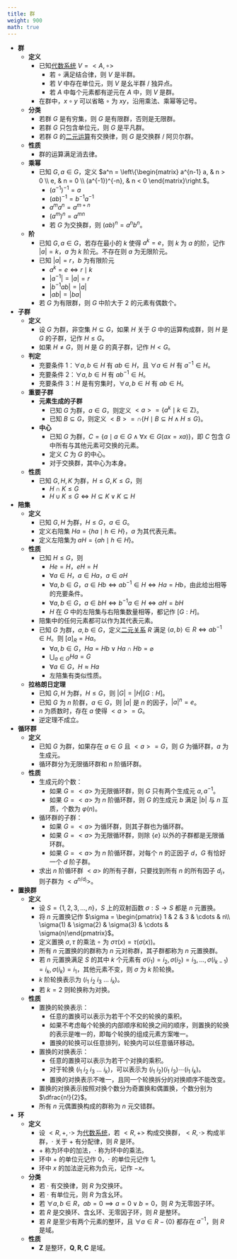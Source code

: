 ```yaml
---
title: 群
weight: 900
math: true
---
```


- **群**
    - **定义**
        - 已知[代数系统](/notes/docs/mathematics/discrete-mathematics/algebraic-system) $V=<A,\circ>$
            - 若 $\circ$ 满足结合律，则 $V$ 是半群。
            - 若 $V$ 中存在单位元，则 $V$ 是幺半群 / 独异点。
            - 若 $A$ 中每个元素都有逆元在 $A$ 中，则 $V$ 是群。
        - 在群中，$x\circ y$ 可以省略 $\circ$ 为 $xy$，沿用乘法、乘幂等记号。
    - **分类**
        - 若群 $G$ 是有穷集，则 $G$ 是有限群，否则是无限群。
        - 若群 $G$ 只包含单位元，则 $G$ 是平凡群。
        - 若群 $G$ 的[二元运算](/notes/docs/mathematics/discrete-mathematics/algebraic-system#krwh8o)有交换律，则 $G$ 是交换群 / 阿贝尔群。
    - **性质**
        - 群的运算满足消去律。
    - **乘幂**
        - 已知 $G,a\in G$，定义 $a^n = \left\{\begin{matrix} a^{n-1} a, & n > 0 \\ e, & n = 0 \\ (a^{-1})^{-n}, & n < 0 \end{matrix}\right.$。
            - $(a^{-1})^{-1} = a$
            - $(ab)^{-1} = b^{-1}a^{-1}$
            - $a^m a^n = a^{m + n}$
            - $(a^m)^n = a^{mn}$
            - 若 $G$ 为交换群，则 $(ab)^n = a^n b^n$。
    - **阶**
        - 已知 $G,a\in G$，若存在最小的 $k$ 使得 $a^k = e$，则 $k$ 为 $a$ 的阶，记作 $|a|=k$，$a$ 为 $k$ 阶元。不存在则 $a$ 为无限阶元。
        - 已知 $|a| = r$，$b$ 为有限阶元
            - $a^k = e \iff r \mid k$
            - $|a^{-1}| = |a| = r$
            - $|b^{-1}ab| = |a|$
            - $|ab| = |ba|$
        - 若 $G$ 为有限群，则 $G$ 中阶大于 $2$ 的元素有偶数个。
- **子群**
    - **定义**
        - 设 $G$ 为群，非空集 $H \subseteq G$，如果 $H$ 关于 $G$ 中的运算构成群，则 $H$ 是 $G$ 的子群，记作 $H\le G$。
        - 如果 $H \ne G$，则 $H$ 是 $G$ 的真子群，记作 $H < G$。
    - **判定**
        - 充要条件 1：$\forall a,b \in H$ 有 $ab \in H$，且 $\forall a \in H$ 有 $a^{-1} \in H$。
        - 充要条件 2：$\forall a,b\in H$ 有 $ab^{-1} \in H$。
        - 充要条件 3：$H$ 是有穷集时，$\forall a,b\in H$ 有 $ab \in H$。
    - **重要子群**
        - **元素生成的子群**
            - 已知 $G$ 为群，$a\in G$，则定义 $<a> = \{a^k \mid k \in \mathrm Z\}$。
            - 已知 $B \subseteq G$，则定义 $<B> = \cap \{H \mid B \subseteq H \land H \le G \}$。
        - **中心**
            - 已知 $G$ 为群，$C = \{ a \mid a \in G \land \forall x \in G (ax = xa)\}$，即 $C$ 包含 $G$ 中所有与其他元素可交换的元素。
            - 定义 $C$ 为 $G$ 的中心。
            - 对于交换群，其中心为本身。
    - **性质**
        - 已知 $G,H,K$ 为群，$H \le G,K\le G$，则
            - $H \cap K \le G$
            - $H \cup K \le G \iff H \subseteq K \lor K \subseteq H$
- **陪集**
    - **定义**
        - 已知 $G,H$ 为群，$H \le G$，$a \in G$。
        - 定义右陪集 $Ha = \{ ha \mid h \in H \}$，$a$ 为其代表元素。
        - 定义左陪集为 $aH = \{ah \mid h \in H \}$。
    - **性质**
        - 已知 $H \le G$，则
            - $He=H$，$eH=H$
            - $\forall a \in H$，$a \in Ha$，$a \in aH$
            - $\forall a,b \in G$，$a \in Hb \iff ab^{-1} \in H \iff Ha = Hb$，由此给出相等的充要条件。
            - $\forall a,b \in G$，$a \in bH \iff b^{-1}a \in H \iff aH = bH$
            - $H$ 在 $G$ 中的左陪集与右陪集数量相等，都记作 $[G:H]$。
        - 陪集中的任何元素都可以作为其代表元素。
        - 已知 $G$ 为群，$a,b\in G$，定义[二元关系](/notes/docs/mathematics/discrete-mathematics/binary-relationship) $R$ 满足 $\langle a,b\rangle \in R \iff ab^{-1} \in H$。则 $[a]_R = Ha$。
            - $\forall a,b\in G$，$Ha = Hb \lor Ha \cap Hb = \varnothing$
            - $\displaystyle\bigcup_{a\in G} Ha = G$
            - $\forall a \in G$，$H \approx Ha$
            - 左陪集有类似性质。
    - **拉格朗日定理**
        - 已知 $G,H$ 为群，$H \le G$，则 $|G| = |H|[G:H]$。
        - 已知 $G$ 为 $n$ 阶群，$a \in G$，则 $|a|$ 是 $n$ 的因子，$|a|^n = e$。
        - $n$ 为质数时，存在 $a$ 使得 $<a>=G$。
        - 逆定理不成立。
- **循环群**
    - **定义**
        - 已知 $G$ 为群，如果存在 $a \in G$ 且 $<a> = G$，则 $G$ 为循环群，$a$ 为生成元。
        - 循环群分为无限循环群和 $n$ 阶循环群。
    - **性质**
        - 生成元的个数：
            - 如果 $G=<a>$ 为无限循环群，则 $G$ 只有两个生成元 $a,a^{-1}$。
            - 如果 $G=<a>$ 为 $n$ 阶循环群，则 $G$ 的生成元 $b$ 满足 $|b|$ 与 $n$ 互质，个数为 $\varphi(n)$。
        - 循环群的子群：
            - 如果 $G=<a>$ 为循环群，则其子群也为循环群。
            - 如果 $G=<a>$ 为无限循环群，则除 $\{e\}$ 以外的子群都是无限循环群。
            - 如果 $G=<a>$ 为 $n$ 阶循环群，对每个 $n$ 的正因子 $d$，$G$ 有恰好一个 $d$ 阶子群。
        - 求出 $n$ 阶循环群 $<a>$ 的所有子群，只要找到所有 $n$ 的所有因子 $d_i$，则子群为 $<a^{n/d_i}>$。
- **置换群**
    - **定义**
        - 设 $S=\{1,2,3,\dots,n\}$，$S$ 上的双射函数 $\sigma:S\to S$ 都是 $n$ 元置换。
        - 将 $n$ 元置换记作 $\sigma = \begin{pmatrix} 1 & 2 & 3 & \cdots & n\\ \sigma(1) & \sigma(2) & \sigma(3) & \cdots & \sigma(n)\end{pmatrix}$。
        - 定义置换 $\sigma,\tau$ 的乘法 $\circ$ 为 $\sigma\tau(x)=\tau(\sigma(x))$。
        - 所有 $n$ 元置换的的群称为 $n$ 元对称群，其子群都称为 $n$ 元置换群。
        - 若 $n$ 元置换满足 $S$ 的其中 $k$ 个元素有 $\sigma(i_1)=i_2,\sigma(i_2)=i_3,\dots,\sigma(i_{k-1})=i_k,\sigma(i_k)=i_1$，其他元素不变，则 $\sigma$ 为 $k$ 阶轮换。
        - $k$ 阶轮换表示为 $(i_1\ i_2\ i_3\ \dots\ i_k)$。
        - 若 $k=2$ 则轮换称为对换。
    - **性质**
        - 置换的轮换表示：
            - 任意的置换可以表示为若干个不交的轮换的乘积。
            - 如果不考虑每个轮换的内部顺序和轮换之间的顺序，则置换的轮换的表示是唯一的，即每个轮换的组成元素方案唯一。
            - 置换的轮换可以任意排列，轮换内可以任意循环移动。
        - 置换的对换表示：
            - 任意的置换可以表示为若干个对换的乘积。
            - 对于轮换 $(i_1\ i_2\ i_3\ \dots\ i_k)$，可以表示为 $(i_1\ i_2)(i_1\ i_3)\cdots(i_1\ i_k)$。
            - 置换的对换表示不唯一，且同一个轮换拆分的对换顺序不能改变。
        - 置换的对换表示按照对换个数分为奇置换和偶置换，个数分别为 $\dfrac{n!}{2}$。
        - 所有 $n$ 元偶置换构成的群称为 $n$ 元交错群。
- **环**
    - **定义**
        - 设 $<R,+,\cdot>$ 为[代数系统](/notes/docs/mathematics/discrete-mathematics/algebraic-system)，若 $<R,+>$ 构成交换群，$<R,\cdot>$ 构成半群，$\cdot$ 关于 $+$ 有分配律，则 $R$ 是环。
        - $+$ 称为环中的加法，$\cdot$ 称为环中的乘法。
        - 环中 $+$ 的单位元记作 $0$，$\cdot$ 的单位元记作 $1$。
        - 环中 $x$ 的加法逆元称为负元，记作 $-x$。
    - **分类**
        - 若 $\cdot$ 有交换律，则 $R$ 为交换环。
        - 若 $\cdot$ 有单位元，则 $R$ 为含幺环。
        - 若 $\forall a,b \in R$，$ab = 0 \implies a = 0 \lor b = 0$，则 $R$ 为无零因子环。
        - 若 $R$ 是交换环、含幺环、无零因子环，则 $R$ 是整环。
        - 若 $R$ 是至少有两个元素的整环，且 $\forall a \in R - \{0\}$ 都存在 $a^{-1}$，则 $R$ 是域。
    - **性质**
        - $\mathrm{\boldsymbol Z}$ 是整环，$\mathrm{\boldsymbol Q},\mathrm{\boldsymbol R},\mathrm{\boldsymbol C}$ 是域。
